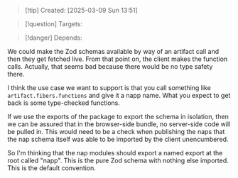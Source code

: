 
>[!tip] Created: [2025-03-09 Sun 13:51]

>[!question] Targets: 

>[!danger] Depends: 

We could make the Zod schemas available by way of an artifact call and then they get fetched live. From that point on, the client makes the function calls. 
Actually, that seems bad because there would be no type safety there. 

I think the use case we want to support is that you call something like `artifact.fibers.functions` and give it a napp name. What you expect to get back is some type-checked functions. 

If we use the exports of the package to export the schema in isolation, then we can be assured that in the browser-side bundle, no server-side code will be pulled in. This would need to be a check when publishing the naps that the nap schema itself was able to be imported by the client unencumbered.

So I'm thinking that the nap modules should export a named export at the root called "napp". This is the pure Zod schema with nothing else imported. This is the default convention.